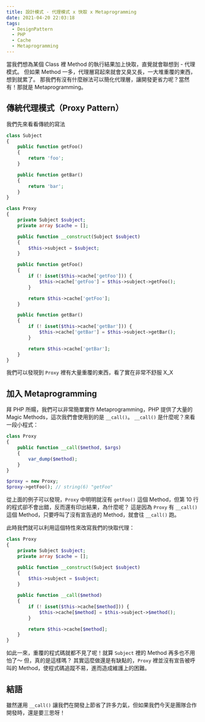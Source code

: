 ```yaml
---
title: 設計模式 - 代理模式 x 快取 x Metaprogramming
date: 2021-04-20 22:03:18
tags:
  - DesignPattern
  - PHP
  - Cache
  - Metaprogramming
---
```


當我們想為某個 Class 裡 Method 的執行結果加上快取，直覺就會聯想到 - 代理模式。
但如果 Method 一多，代理層寫起來就會又臭又長，一大堆重覆的東西，想到就累了。
那我們有沒有什麼辦法可以簡化代理層，讓開發更省力呢？當然有！那就是 Metaprogramming。

<!--more-->

## 傳統代理模式（Proxy Pattern）

我們先來看看傳統的寫法

```php
class Subject
{
    public function getFoo()
    {
        return 'foo';
    }

    public function getBar()
    {
        return 'bar';
    }
}

class Proxy
{
    private Subject $subject;
    private array $cache = [];

    public function __construct(Subject $subject)
    {
        $this->subject = $subject;
    }

    public function getFoo()
    {
        if (! isset($this->cache['getFoo'])) {
            $this->cache['getFoo'] = $this->subject->getFoo();
        }

        return $this->cache['getFoo'];
    }

    public function getBar()
    {
        if (! isset($this->cache['getBar'])) {
            $this->cache['getBar'] = $this->subject->getBar();
        }

        return $this->cache['getBar'];
    }
}
```

我們可以發現到 `Proxy` 裡有大量重覆的東西，看了實在非常不舒服 X_X

## 加入 Metaprogramming

拜 PHP 所𧶽，我們可以非常簡單實作 Metaprogramming，PHP 提供了大量的 Magic Methods，這次我們會使用到的是 `__call()`。
`__call()` 是什麼呢？來看一段小程式：

```php
class Proxy
{
    public function __call($method, $args)
    {
        var_dump($method);
    }
}

$proxy = new Proxy;
$proxy->getFoo(); // string(6) "getFoo"
```

從上面的例子可以發現，`Proxy` 中明明就沒有 `getFoo()` 這個 Method，但第 10 行的程式卻不會出錯，反而還有印出結果，為什麼呢？
這是因為 `Proxy` 有 `__call()` 這個 Method，只要呼叫了沒有宣告過的 Method，就會往 `__call()` 跑。

此時我們就可以利用這個特性來改寫我們的快取代理：

```php
class Proxy
{
    private Subject $subject;
    private array $cache = [];

    public function __construct(Subject $subject)
    {
        $this->subject = $subject;
    }

    public function __call($method)
    {
        if (! isset($this->cache[$method])) {
            $this->cache[$method] = $this->subject->$method();
        }

        return $this->cache[$method];
    }
}
```

如此一來，重覆的程式碼就都不見了呢！就算 `Subject` 裡的 Method 再多也不用怕了～
但，真的是這樣嗎？
其實這麼做還是有缺點的，`Proxy` 裡並沒有宣告被呼叫的 Method，使程式碼追蹤不易，進而造成維護上的困難。

## 結語

雖然運用 `__call()` 讓我們在開發上節省了許多力氣，但如果我們今天是團隊合作開發時，還是要三思呀！
